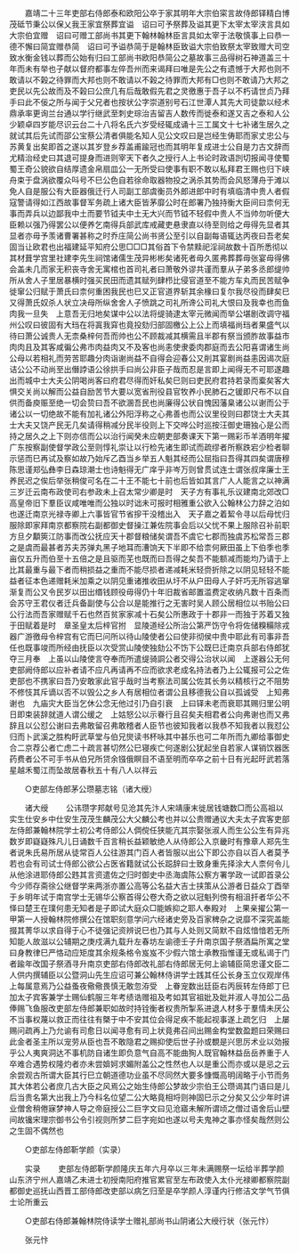 <!-- { "loadSidebar": true } -->
　　嘉靖二十三年吏部右侍郎泰和欧阳公卒于家其明年大宗伯寀言故侍郎铎精白博茂砥节秉公以保乂我王家宜祭葬宜谥　诏曰可予祭葬及谥其更下太宰太宰浃言具如大宗伯宜赠　诏曰可赠工部尚书其更下翰林翰林臣言具如太宰于法敬慎事上曰恭一德不懈曰简宜赠恭简　诏曰可予谥恭简于是翰林臣致谥大宗伯致祭太宰致赠大司空致水衡金钱以葬而公始有归曰工部尚书欧阳恭简公之墓故事三品得树石神道盖三十年而未有举也子献以督府都事左倅吾州而来谒拜曰唯是先公之有遗憾于大邦也则不敢请以不榖之待罪而大邦也则不敢请以不榖之待罪而大邦有□也则不敢请乃大邦之吏民以先公故而及不榖曰公庶几有后哉敢假先君之灵徼惠于吾子以不朽请世贞乃拜手曰此不佞之所与闻于父兄者也按状公字崇道别号石江世潭人其先大司徒歙以经术鼎承率更询兰台通以学行继武至刺史琮治吉留吉人数传而徙泰和遂又吉之泰和人公少颖卓四岁能尽识云台二十八将名氏六岁受经辄成诵十三工属文十七补诸生居久之就试其后先试而邵公宝蔡公清者俱能名知人见公文叹曰是岂经生俦耶而家丈忠公与苏黄复出矣即首之遂以其岁登乡荐盖甫踰冠也而其明年复成进士公自是力古文辞而尤精治经史曰其退可提身而进则宰天下者久之授行人上书论时政语剀切报闻寻使蜀　蜀王奇公貌欲自结厚遗金帛扇皿公一无所受曰使事有职不敢以私拜君王赐也归下峡舟束于盘涡欲覆众呌号不巳公色自若徐命取器物投之涡杀其势而会风怒薄舟于滩以免人自是服公有大臣器俄迁行人司副工部虞衡员外郎进郎中时有填临清中贵人者假寇警请得如江西故事督军务疏上诸大臣皆茅靡公时在郎署乃独持衡大臣间曰柰何无事而弄兵以边鄙我中土而要节钺夫中土无大兴而节钺不轻假中贵人不当帅勿听便大臣赖以强乃得罢公以便养乞南得兵部武库戒藏吏悬隶直以待至则给之毋得先显者其显者亦毋予羡诸曹署甚称之时乔庄简公尚书贤公至引以自副每语辄达丙夜曰吾老矣固当让欧君也出福建延平知府公思□□□其俗首下令禁黩祀淫祠故数十百所悉彻以其材葺学宫里社建李先生祠馆诸儒生茂异彬彬矣诸死者毋久匿弗葬葬毋张宴毋得佛会盖未几而家无积丧寺舍无寓棺也首司礼者曰萧敬外谬共谨而羣从子弟多丞郎缇帅所从舍人子里居暴横时强买民田而遗其赋列肆栉比侵官道至不能方车丸而民苦赋争徙窜公归赋于萧氏曰柰何重困我民也巳又正官道界斩其余椽曰复尔我尽役而肆矣巳又得萧氏奴杀人状立决母所纵舍舍人子愤跳之司礼所谗公司礼大恨曰及我幸也而鱼肉我一旦失　上意吾无归地矣谋中公以法将缇骑逮太宰元微闻而举公堪剧改调守福州公叹曰彼固有大珰在将寘我穽也竟投劾归部固檄公上公上而填福尚珰者果盛气以待曰萧公诚贵人无柰桑梓何吾而帅也公不顾裁减其横需且半郡有祭当颁胙故事益市肉肉且及其客咸徧公弗市肉益肉又不及客也尚恚使隶委肉郡庭而去公阳喜谓诸生尚公母以若相礼而劳苦耶趣分肉诣谢尚益不自得会迎春公又削其宴剧尚益恚因谒次庭诘公公不动尚至出僭誖语公徐拱手曰尚公非臣子哉而忍是言即上闻得无不可耶遂趣出而城中士大夫公阴喝尚客曰府君尽得而奸私矣巳则曰吏民府君持若录而槖矣客大惧交关尚以解而公益自励苦节大要以宽省刑役县官牧养小民肺石之锾即尺布不以自供而备庾赈至绝一切会贽曰吾不欲溷吾民也尚廉得公状自愧因藩臬诸公以谢而公于诸公以一切绝故不能有加礼诸公外阳浮称之心弗善也而公议里役则曰郡饶士大夫其士大夫又饶产民无几矣请得稍减分民半役则上下交哗公时巡按汪御史珊独心是公而持之居久之上下则亦信而公以治行闻癸未应朝吏部奏课天下第一赐彩币羊酒明年擢广东按察副使督学政公至则惇礼崇让以行检先诸生即试而疏缪者所察跌宕少检者聊示惩而巳再试及察如故乃始斥乙酉当乡举五人魁其经而公屈指曰吾得其四矣谓唐穆陈思谨郑弘彝李日森琼潮士也诗魁得无广庠乎非岑万则曾贯试连士谓张叔庠廉士王养民迟之俟后举张稍俊可名在二十王不能七十前也后皆如其言广人人能言之以神满三岁迁云南布政使司右参政未上召太常少卿是时　天子方有事礼乐议建南北郊改□高皇帝旧下羣臣议咸唯唯而公独以时诎未可报时相雅重公欲入公翰林公力辞之泊如也遂迁南京光禄寺卿上六事皆官节省摉干没稽出入　天子嘉之着絜令寻以后母忧归服除即家拜南京都察院右副都御史督操江兼佐院事会后以父忧不果上服除召补前职方旦夕顜筴江防事而改公抚应天十郡督粮储矣谓吾不虞它七郡而独虞苏松常吾三郡之是虞而最甚者苏夫苏弹丸黑子地耳而漕饷天下半即不给柰何厥田虽上下伯季也季亩仅五升而伯至十五倍之是且驱而芜也既而曰吾得之矣吾不能额减而能均乃请于上比其最重与最下者而稍损益之重而不能尽损者递减耗米轻赍折除之以阴见轻轻不能益者征本色递赠耗米加乘之以阴见重诸推收田从圩不从户田母人子奸巧无所容逃窜渐复而公又令民岁以田出缗钱顾役毋得仍十年旧裁省邮置滥费定收纳凡数十百条而会苏守王君仪者迁兵备副使与公合以是能推行之无害时吴人顾公居相位以书贻公曰公行法而吾家赠赋千石也然百贫家家减十石矣公所惠政于十郡非一而独于苏着又独于田赋着是时　章圣皇太后梓官拊　显陵道经公所治公第严饬守令将佐储糗糒除戎器广游徼母令梓宫有它而巳问所以待山陵使者公曰使非彻侯中贵中耶此有司事非吾任也既事竣而所经由抚臣以次受赏山陵使独劾公不饬下公既巳迁南京兵部右侍郎犹夺三月奉　上虽以山陵使言夺奉而所遣缇骑詷公者交得公治状以闻　上遂器公无何吏部阙侍郎以应补者请不应凡再请再不应而欲求老成名持法者乃上公辄报可公之佐吏部也不携家曰吾乃安敢家此官乎哉时当考察法司属公佐其长务以精核行之不阻势不修忮其斥谪以否不以毁公之乡人有居相位者谓公且移德我公自以孤诚受　上知弗谢也　九庙灾大臣当乞休公念无他过引乃自引衰　上曰铎未老而衰耶其赐归里公明日即束装辞就道人谓公缓之　上姑怒公以示眷行且召矣夫相君者公向弗谢也而又弗辞且以公怼公谢曰去弗敢留召弗敢稽者人臣节也彼知我者以我恭不知我者以我怼公归而卜武溪之胜构盱武草堂与伯兄爕读书杯咏其中甚乐也可二年所而九卿给事御史合二京荐公者亡虑二十疏言甚切然公巳寝疾亡何遂剧公犹起坐自若家人谋销饮器医药费者公不可手书从伯兄所贷余镪俄瞑目不语至明而卒卒之前十日有光起旴武若落星越禾蜀江而坠故居春秋五十有八人以祥云 

　　○吏部左侍郎茅公瓒墓志铭（诸大绶） 

　　诸大绶 
　　公讳瓒字邦献号见沧其先汴人宋靖康末徙居钱塘数□而公高祖以实生仕安乡中仕安生茂茂生麟茂公大父麟公考也并以公贵赠通议大夫太子宾客吏部左侍郎兼翰林院学士初公考侍郎公人倜傥任狭能亢其宗娶张淑人而生公公生有异兆数岁即嶷嶷殊凡儿日诵数千百言稍长益颖敏绝人从侍郎公入京畿时有豫章人郑先生者说朱氏易所居从徒常百人公往游其门百人者皆服以出公下即公亦自以百人者莫予若也会有司试士侍郎公欲公占医省籍就试公长跽辞曰士致身重先择涂大人柰何令儿从他涂进耶侍郎公韪其言资遣佐之归时御史中丞海虞陈公察方署学政一试即首录公今少师存斋徐公继督学来两浙亦置公高等公名益大吉士挟策从公游者日益众丁酉举于乡明年试于南宫学士无锡华公察首得公卷大奇之欲以冠魁列傍有相沮扞者华公不怿曰楚王在璞何患无知者是子即试大庭众□能嫉抑之耶人奉殿对　上果亲擢公第一甲第一人授翰林院修撰公在馆职刻意学问六经诸史旁及百家稗杂之说靡不深究盖能掇其菁华以求自得于心不徒强记资辨说巳也乃其与人处则又简默不自炫愔愔若无所知能人故滋以公辅期之庚戍满九载升左春坊左谕德壬子升南京国子祭酒扁所寓之堂曰身教律巳严恪动应矩度其余规条格令岌岌不少假六馆士承教指惟谨无或私谒于门者踰年改国子祭酒寻升南京吏部右侍郎改礼部右侍郎居无何上谕辅臣简忠谨文臣二人供内撰辅臣以公暨洞山先生应诏可兼公翰林侍讲学士践其任公长身玉立仪观岸伟上每属意焉乃公益蚤夜儆儆畏慎无敢忽洊受　上眷宠数出廷臣右丙辰转左侍郎丁巳加太子宾客兼学士赐仙鹤服三年考绩诰赠祖及考如其官祖妣及妣并淑人寻加公二品俸赐飞鱼服改吏部左侍郎兼职如故时持铨衡者权贵所掣系进退人材多于羣情未厌公不当事权蔑以救正而往往有槩于中不安其位会得足疾不能起视事遂上疏乞归　上屡赐问疏再上乃允谕有司愈日以闻寻愈有司上状竟弗召间出赐金构堂数盈题曰荣赐曰此金者圣主所以宠劳从臣也吾不敢隐君之赐抑使后世子孙或覩是兴思厉术业以効报乎公人夷爽洞达不事机防自诸生即负意气自高不能曲狥人既官翰林益岳岳养重于人卒难合遇势权隆灼者亦未尝媕妸求媚附盖公之性然也人以是重公而亦或以是忌之云余尝观古所谓大臣其行巳立朝道德功业虽不尽同然大要多慷慨高明阔略于小节而务其大体若公者庶几古大臣之风焉公之始生侍郎公梦故少宗伯王公瓒谒其门语曰是儿后当贵名第大出我上乃今科名位望二公大略竟相埒则神固巳示之分矣又公少年时讲业僧舍稍倦寐梦神人导之帝庭授公二巨字文曰见沧寤未解所谓顷之僧过语舍后山壁间故镵宋理宗御书公令引视则所梦二巨字宛如也遂以号夫鬼神之事亦怪矣哉然则公之生固不偶然也 

　　○吏部左侍郎靳学颜（实录） 

　　实录 
　　吏部左侍郎靳学颜隆庆五年六月卒以三年未满赐祭一坛给半葬学颜山东济宁州人嘉靖乙未进士初授南阳府推官累官至左布政使入太仆光禄卿都察院副都御史巡抚山西晋工部侍郎改吏部以病乞归至是卒学颜人淳谨内行修洁文学气节俱士论所重云 

　　○吏部右侍郎兼翰林院侍读学士赠礼部尚书山阴诸公大绶行状（张元忭） 

　　张元忭 
